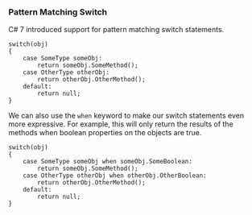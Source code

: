 ### Pattern Matching Switch

C# 7 introduced support for pattern matching switch statements. 

	switch(obj)
	{
		case SomeType someObj:
			return someObj.SomeMethod();
		case OtherType otherObj:
			return otherObj.OtherMethod();
		default:
			return null;
	}

We can also use the `when` keyword to make our switch statements even more expressive. For example, this will only return the results of the methods when boolean properties on the objects are true.

	switch(obj)
	{
		case SomeType someObj when someObj.SomeBoolean:
			return someObj.SomeMethod();
		case OtherType otherObj when otherObj.OtherBoolean:
			return otherObj.OtherMethod();
		default:
			return null;
	}